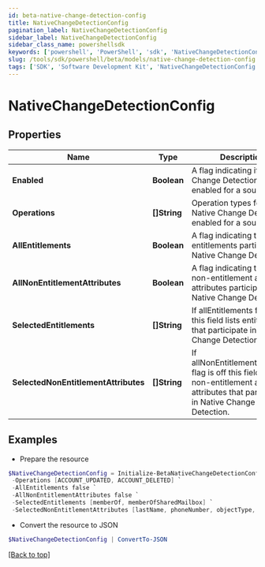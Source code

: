 ```yaml
---
id: beta-native-change-detection-config
title: NativeChangeDetectionConfig
pagination_label: NativeChangeDetectionConfig
sidebar_label: NativeChangeDetectionConfig
sidebar_class_name: powershellsdk
keywords: ['powershell', 'PowerShell', 'sdk', 'NativeChangeDetectionConfig', 'BetaNativeChangeDetectionConfig'] 
slug: /tools/sdk/powershell/beta/models/native-change-detection-config
tags: ['SDK', 'Software Development Kit', 'NativeChangeDetectionConfig', 'BetaNativeChangeDetectionConfig']
---
```



# NativeChangeDetectionConfig

## Properties

Name | Type | Description | Notes
------------ | ------------- | ------------- | -------------
**Enabled** | **Boolean** | A flag indicating if Native Change Detection is enabled for a source. | [optional] [default to $false]
**Operations** | **[]String** | Operation types for which Native Change Detection is enabled for a source. | [optional] 
**AllEntitlements** | **Boolean** | A flag indicating that all entitlements participate in Native Change Detection. | [optional] [default to $false]
**AllNonEntitlementAttributes** | **Boolean** | A flag indicating that all non-entitlement account attributes participate in Native Change Detection. | [optional] [default to $false]
**SelectedEntitlements** | **[]String** | If allEntitlements flag is off this field lists entitlements that participate in Native Change Detection. | [optional] 
**SelectedNonEntitlementAttributes** | **[]String** | If allNonEntitlementAttributes flag is off this field lists non-entitlement account attributes that participate in Native Change Detection. | [optional] 

## Examples

- Prepare the resource
```powershell
$NativeChangeDetectionConfig = Initialize-BetaNativeChangeDetectionConfig  -Enabled true `
 -Operations [ACCOUNT_UPDATED, ACCOUNT_DELETED] `
 -AllEntitlements false `
 -AllNonEntitlementAttributes false `
 -SelectedEntitlements [memberOf, memberOfSharedMailbox] `
 -SelectedNonEntitlementAttributes [lastName, phoneNumber, objectType, servicePrincipalName]
```

- Convert the resource to JSON
```powershell
$NativeChangeDetectionConfig | ConvertTo-JSON
```


[[Back to top]](#) 

